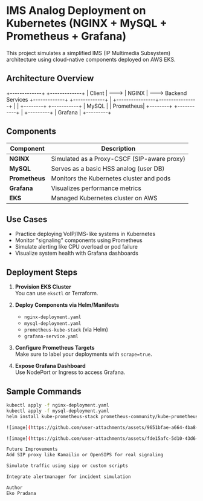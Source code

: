 # IMS Analog Deployment on Kubernetes (NGINX + MySQL + Prometheus + Grafana)

This project simulates a simplified IMS (IP Multimedia Subsystem) architecture using cloud-native components deployed on AWS EKS.

## Architecture Overview
  +-------------+         +-------------+
       |   Client    |  --->   |   NGINX     |  ---> Backend Services
       +-------------+         +-------------+
                                    |
                   +----------------+----------------+
                   |                                 |
              +--------+                       +-----------+
              | MySQL  |                       | Prometheus|
              +--------+                       +-----------+
                                                  |
                                              +---------+
                                              | Grafana |
                                              +---------+

## Components

| Component     | Description                                       |
|---------------|---------------------------------------------------|
| **NGINX**     | Simulated as a Proxy-CSCF (SIP-aware proxy)       |
| **MySQL**     | Serves as a basic HSS analog (user DB)            |
| **Prometheus**| Monitors the Kubernetes cluster and pods          |
| **Grafana**   | Visualizes performance metrics                    |
| **EKS**       | Managed Kubernetes cluster on AWS                 |

## Use Cases

- Practice deploying VoIP/IMS-like systems in Kubernetes
- Monitor "signaling" components using Prometheus
- Simulate alerting like CPU overload or pod failure
- Visualize system health with Grafana dashboards

## Deployment Steps

1. **Provision EKS Cluster**  
   You can use `eksctl` or Terraform.

2. **Deploy Components via Helm/Manifests**  
   - `nginx-deployment.yaml`  
   - `mysql-deployment.yaml`  
   - `prometheus-kube-stack` (via Helm)  
   - `grafana-service.yaml`

3. **Configure Prometheus Targets**  
   Make sure to label your deployments with `scrape=true`.

4. **Expose Grafana Dashboard**  
   Use NodePort or Ingress to access Grafana.

## Sample Commands

```bash
kubectl apply -f nginx-deployment.yaml
kubectl apply -f mysql-deployment.yaml
helm install kube-prometheus-stack prometheus-community/kube-prometheus-stack

![image](https://github.com/user-attachments/assets/9651bfae-a664-4ba8-bad0-8be0cc3c529f)

![image](https://github.com/user-attachments/assets/fde15afc-5d10-43d6-b382-1dcc4a93096e)

Future Improvements
Add SIP proxy like Kamailio or OpenSIPS for real signaling

Simulate traffic using sipp or custom scripts

Integrate alertmanager for incident simulation

Author
Eko Pradana

